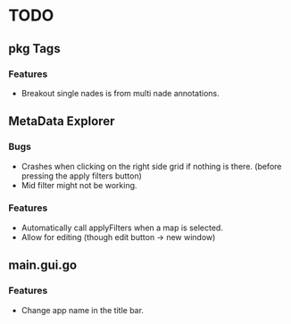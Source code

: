 # TODO

## pkg Tags
### Features
- Breakout single nades is from multi nade annotations.

## MetaData Explorer
### Bugs
- Crashes when clicking on the right side grid if nothing is there. (before pressing the apply filters button)
- Mid filter might not be working.
### Features
- Automatically call applyFilters when a map is selected.
- Allow for editing (though edit button -> new window)

## main.gui.go
### Features
- Change app name in the title bar.

